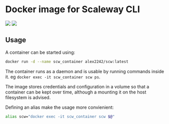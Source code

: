 # Docker image for Scaleway CLI

[![](https://images.microbadger.com/badges/image/alex2242/scw.svg)](https://microbadger.com/images/alex2242/scw) [![](https://images.microbadger.com/badges/version/alex2242/scw.svg)](https://microbadger.com/images/alex2242/scw)

## Usage

A container can be started using:
```sh
docker run -d --name scw_container alex2242/scw:latest
```

The container runs as a daemon and is usable by running commands inside it.
eg `docker exec -it scw_container scw ps`.

The image stores credentials and configuration in a volume so that a container
can be kept over time, although a mounting it on the host filesystem is advised.

Defining an alias make the usage more convienient:
```sh
alias scw="docker exec -it scw_container scw $@"
```
